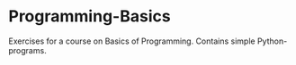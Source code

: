 # Programming-Basics
Exercises for a course on Basics of Programming. Contains simple Python-programs.
